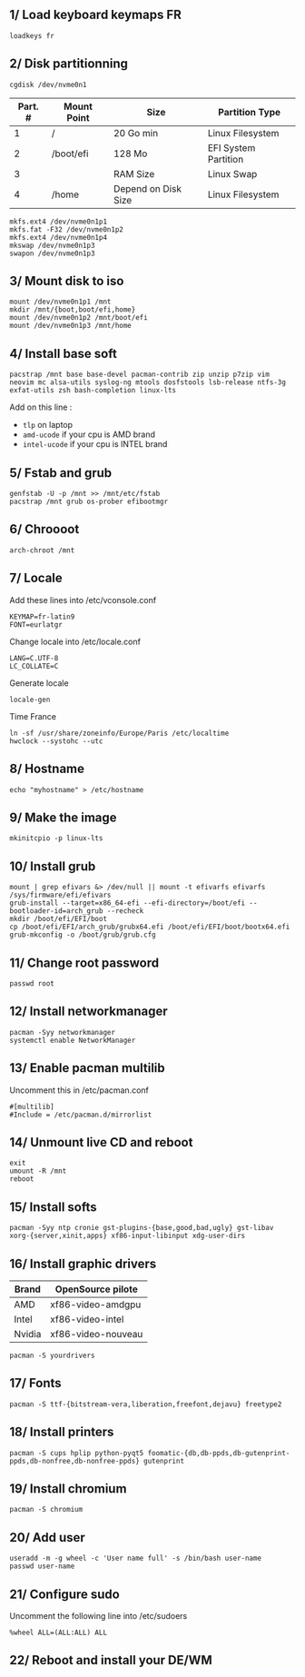 ## 1/ Load keyboard keymaps FR
```
loadkeys fr
```

## 2/ Disk partitionning
```
cgdisk /dev/nvme0n1
```

  |Part. #    |  Mount Point      |  Size                             | Partition Type          |
  |-----------|-------------------|-----------------------------------|-------------------------|
  | 1         | /                 | 20 Go min                         |  Linux Filesystem       |
  | 2         | /boot/efi         | 128 Mo                            |  EFI System Partition   |
  | 3         |                   | RAM Size                          |  Linux Swap             |
  | 4         | /home             | Depend on Disk Size               |  Linux Filesystem       |

```
mkfs.ext4 /dev/nvme0n1p1
mkfs.fat -F32 /dev/nvme0n1p2
mkfs.ext4 /dev/nvme0n1p4
mkswap /dev/nvme0n1p3
swapon /dev/nvme0n1p3
```

## 3/ Mount disk to iso
```
mount /dev/nvme0n1p1 /mnt
mkdir /mnt/{boot,boot/efi,home}
mount /dev/nvme0n1p2 /mnt/boot/efi
mount /dev/nvme0n1p3 /mnt/home
```

## 4/ Install base soft

```
pacstrap /mnt base base-devel pacman-contrib zip unzip p7zip vim neovim mc alsa-utils syslog-ng mtools dosfstools lsb-release ntfs-3g exfat-utils zsh bash-completion linux-lts
```

Add on this line :
-  `tlp` on laptop
- `amd-ucode` if your cpu is AMD brand
- `intel-ucode` if your cpu is INTEL brand

## 5/ Fstab and grub
```
genfstab -U -p /mnt >> /mnt/etc/fstab
pacstrap /mnt grub os-prober efibootmgr
```

## 6/ Chroooot
```
arch-chroot /mnt
```

## 7/ Locale

Add these lines into /etc/vconsole.conf
```
KEYMAP=fr-latin9
FONT=eurlatgr
```

Change locale into /etc/locale.conf
```
LANG=C.UTF-8
LC_COLLATE=C
```

Generate locale
```
locale-gen
```

Time France
```
ln -sf /usr/share/zoneinfo/Europe/Paris /etc/localtime
hwclock --systohc --utc
```
## 8/ Hostname
```
echo "myhostname" > /etc/hostname
```

## 9/ Make the image
```
mkinitcpio -p linux-lts
```

## 10/ Install grub
```
mount | grep efivars &> /dev/null || mount -t efivarfs efivarfs /sys/firmware/efi/efivars
grub-install --target=x86_64-efi --efi-directory=/boot/efi --bootloader-id=arch_grub --recheck
mkdir /boot/efi/EFI/boot
cp /boot/efi/EFI/arch_grub/grubx64.efi /boot/efi/EFI/boot/bootx64.efi
grub-mkconfig -o /boot/grub/grub.cfg
```

## 11/ Change root password
```
passwd root
```

## 12/ Install networkmanager
```
pacman -Syy networkmanager
systemctl enable NetworkManager
```

## 13/ Enable pacman multilib
Uncomment this in /etc/pacman.conf 
```
#[multilib]
#Include = /etc/pacman.d/mirrorlist
```

## 14/ Unmount live CD and reboot
```
exit
umount -R /mnt
reboot
```
## 15/ Install softs
```
pacman -Syy ntp cronie gst-plugins-{base,good,bad,ugly} gst-libav xorg-{server,xinit,apps} xf86-input-libinput xdg-user-dirs
```

## 16/ Install graphic drivers

 | Brand               | OpenSource pilote     |
 |---------------------|-----------------------|
 | AMD                 | xf86-video-amdgpu     |
 | Intel               | xf86-video-intel      |
 | Nvidia              | xf86-video-nouveau    |
```
pacman -S yourdrivers
```

## 17/ Fonts
```
pacman -S ttf-{bitstream-vera,liberation,freefont,dejavu} freetype2
```

## 18/ Install printers 
```
pacman -S cups hplip python-pyqt5 foomatic-{db,db-ppds,db-gutenprint-ppds,db-nonfree,db-nonfree-ppds} gutenprint
```

## 19/ Install chromium
```
pacman -S chromium
```

## 20/ Add user
```
useradd -m -g wheel -c 'User name full' -s /bin/bash user-name
passwd user-name
```

## 21/ Configure sudo
Uncomment the following line into /etc/sudoers
```
%wheel ALL=(ALL:ALL) ALL
```

## 22/ Reboot and install your DE/WM
